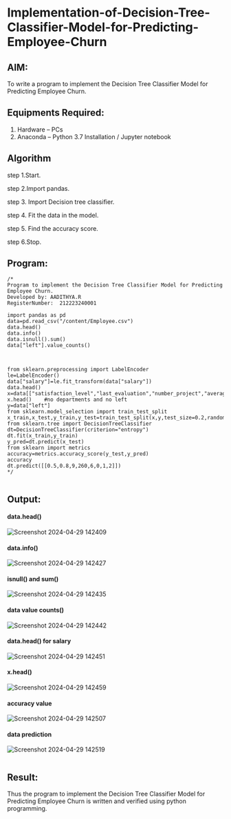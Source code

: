 # Implementation-of-Decision-Tree-Classifier-Model-for-Predicting-Employee-Churn

## AIM:
To write a program to implement the Decision Tree Classifier Model for Predicting Employee Churn.

## Equipments Required:
1. Hardware – PCs
2. Anaconda – Python 3.7 Installation / Jupyter notebook

## Algorithm
step 1.Start.

step 2.Import pandas.

step 3. Import Decision tree classifier.

step 4. Fit the data in the model.

step 5. Find the accuracy score.

step 6.Stop.
## Program:
```
/*
Program to implement the Decision Tree Classifier Model for Predicting Employee Churn.
Developed by: AADITHYA.R
RegisterNumber:  212223240001

import pandas as pd
data=pd.read_csv("/content/Employee.csv")
data.head()
data.info()
data.isnull().sum()
data["left"].value_counts()
```
```


from sklearn.preprocessing import LabelEncoder
le=LabelEncoder()
data["salary"]=le.fit_transform(data["salary"])
data.head()
x=data[["satisfaction_level","last_evaluation","number_project","average_montly_hours","time_spend_company","Work_accident","promotion_last_5years","salary"]]
x.head()    #no departments and no left
y=data["left"]
from sklearn.model_selection import train_test_split
x_train,x_test,y_train,y_test=train_test_split(x,y,test_size=0.2,random_state=100)
from sklearn.tree import DecisionTreeClassifier
dt=DecisionTreeClassifier(criterion="entropy")
dt.fit(x_train,y_train)
y_pred=dt.predict(x_test)
from sklearn import metrics
accuracy=metrics.accuracy_score(y_test,y_pred)
accuracy
dt.predict([[0.5,0.8,9,260,6,0,1,2]])
*/


```

## Output:

#### data.head()
![Screenshot 2024-04-29 142409](https://github.com/Aadithya2201/Implementation-of-Decision-Tree-Classifier-Model-for-Predicting-Employee-Churn/assets/145917810/e97dc5fc-9b64-431e-8462-5769f5961087)

#### data.info()
![Screenshot 2024-04-29 142427](https://github.com/Aadithya2201/Implementation-of-Decision-Tree-Classifier-Model-for-Predicting-Employee-Churn/assets/145917810/c6f58517-e59f-48b9-aa60-ab33f4206788)

#### isnull() and sum()
![Screenshot 2024-04-29 142435](https://github.com/Aadithya2201/Implementation-of-Decision-Tree-Classifier-Model-for-Predicting-Employee-Churn/assets/145917810/06704ae3-d4b8-46a6-b425-6ee06cf275eb)

#### data value counts()
![Screenshot 2024-04-29 142442](https://github.com/Aadithya2201/Implementation-of-Decision-Tree-Classifier-Model-for-Predicting-Employee-Churn/assets/145917810/08f1ca1b-f240-4e03-9513-72e30a9190b6)

#### data.head() for salary
![Screenshot 2024-04-29 142451](https://github.com/Aadithya2201/Implementation-of-Decision-Tree-Classifier-Model-for-Predicting-Employee-Churn/assets/145917810/1a1b7dfe-3fb9-4c09-8dcc-9ddbdd61b684)

#### x.head()
![Screenshot 2024-04-29 142459](https://github.com/Aadithya2201/Implementation-of-Decision-Tree-Classifier-Model-for-Predicting-Employee-Churn/assets/145917810/6145dd94-434d-48c3-b57c-4c344ffdfe46)

#### accuracy value
![Screenshot 2024-04-29 142507](https://github.com/Aadithya2201/Implementation-of-Decision-Tree-Classifier-Model-for-Predicting-Employee-Churn/assets/145917810/e799065a-0220-4665-b2e3-43cb945b7011)

#### data prediction
![Screenshot 2024-04-29 142519](https://github.com/Aadithya2201/Implementation-of-Decision-Tree-Classifier-Model-for-Predicting-Employee-Churn/assets/145917810/7af9bc3d-e2a9-4acc-96ad-0e7188c6db9e)
```

```

## Result:
Thus the program to implement the  Decision Tree Classifier Model for Predicting Employee Churn is written and verified using python programming.
